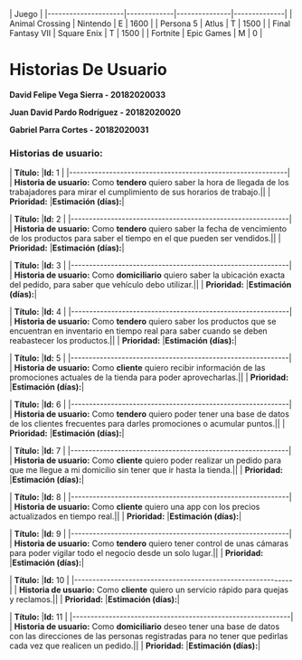 | Juego            												 						|
|---------------------|-------------|---------------|--------------|
| Animal Crossing   | Nintendo   | E                | 1600              |
| Persona 5         | Atlus       | T             | 1500         |
| Final Fantasy VII | Square Enix | T             | 1500         |
| Fortnite          | Epic Games  | M             | 0            |

# Historias De Usuario

**David Felipe Vega Sierra - 20182020033**

**Juan David Pardo Rodríguez - 20182020020**

**Gabriel Parra Cortes - 20182020031**

### Historias de usuario: 
| **Título:** 						|**Id:** 1								|
|------------------------------------------------------------|
| **Historia de usuario:** Como **tendero** quiero saber la hora de llegada de los trabajadores para mirar el cumplimiento de sus horarios de trabajo.||
| **Prioridad:** 						|**Estimación (días):**|

| **Título:** 						|**Id:** 2								|
|------------------------------------------------------------|
| **Historia de usuario:** Como **tendero** quiero saber la fecha de vencimiento de los productos para saber el tiempo en el que pueden ser vendidos.||
| **Prioridad:** 						|**Estimación (días):**|

| **Título:** 						|**Id:** 3								|
|------------------------------------------------------------|
| **Historia de usuario:** Como **domiciliario** quiero saber la ubicación exacta del pedido, para saber que vehículo debo utilizar.||
| **Prioridad:** 						|**Estimación (días):**|

| **Título:** 						|**Id:** 4								|
|------------------------------------------------------------|
| **Historia de usuario:** Como **tendero** quiero saber los productos que se encuentran en inventario en tiempo real para saber cuando se deben reabastecer los productos.||
| **Prioridad:** 						|**Estimación (días):**|

| **Título:** 						|**Id:** 5								|
|------------------------------------------------------------|
| **Historia de usuario:** Como **cliente** quiero recibir información de las promociones actuales de la tienda para poder aprovecharlas.||
| **Prioridad:** 						|**Estimación (días):**|

| **Título:** 						|**Id:** 6								|
|------------------------------------------------------------|
| **Historia de usuario:** Como **tendero** quiero poder tener una base de datos de los clientes frecuentes para darles promociones o acumular puntos.||
| **Prioridad:** 						|**Estimación (días):**|

| **Título:** 						|**Id:** 7								|
|------------------------------------------------------------|
| **Historia de usuario:** Como **cliente** quiero poder realizar un pedido para que me llegue a mi domicilio sin tener que ir hasta la tienda.||
| **Prioridad:** 						|**Estimación (días):**|

| **Título:** 						|**Id:** 8								|
|------------------------------------------------------------|
| **Historia de usuario:** Como **cliente** quiero una app con los precios actualizados en tiempo real.||
| **Prioridad:** 						|**Estimación (días):**|

| **Título:** 						|**Id:** 9								|
|------------------------------------------------------------|
| **Historia de usuario:** Como **tendero** quiero tener control de unas cámaras para poder vigilar todo el negocio desde un solo lugar.||
| **Prioridad:** 						|**Estimación (días):**|

| **Título:** 						|**Id:** 10								|
|------------------------------------------------------------|
| **Historia de usuario:** Como **cliente** quiero un servicio rápido para quejas y reclamos.||
| **Prioridad:** 						|**Estimación (días):**|

| **Título:** 						|**Id:** 11								|
|------------------------------------------------------------|
| **Historia de usuario:** Como **domiciliario** deseo tener una base de datos con las direcciones de las personas registradas para no tener que pedirlas cada vez que realicen un pedido.||
| **Prioridad:** 						|**Estimación (días):**|
